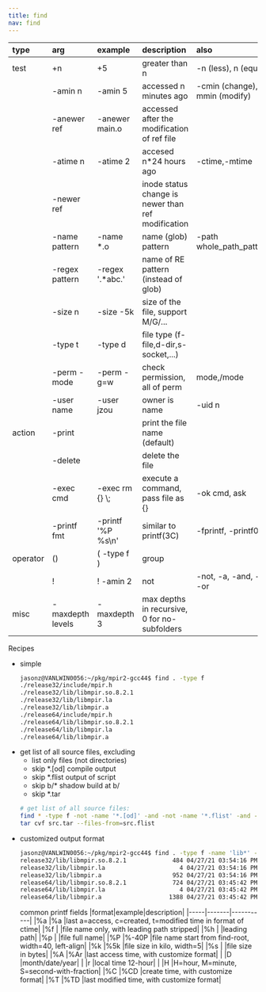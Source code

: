 ```yaml
---
title: find
nav: find
---
```


|type  |arg            |example        |description                    |also|
|:-----|:--------------|:--------------|:------------------------------|:----|
|test  |+n             |+5             |greater than n                 |-n (less), n (equal)|
|      |-amin n        |-amin 5        |accessed n minutes ago         |-cmin (change),-mmin (modify)|
|      |-anewer ref    |-anewer main.o |accessed after the modification of ref file||
|      |-atime n       |-atime 2       |accesed n*24 hours ago|-ctime,-mtime||
|      |-newer ref     |               |inode status change is newer than ref modification||
|      |-name pattern  |-name *.o      |name (glob) pattern            |-path whole_path_pattern|
|      |-regex pattern |-regex '.*abc.'|name of RE pattern (instead of glob)||
|      |-size n        |-size -5k      |size of the file, support M/G/...||
|      |-type t        |-type d        |file type (f-file,d-dir,s-socket,...)||
|      |-perm -mode    |-perm -g=w     |check permission, all of perm  |mode,/mode|
|      |-user name     |-user jzou     |owner is name                  |-uid n|
|action|-print         |               |print the file name (default)  ||
|      |-delete        |               |delete the file                ||
|      |-exec cmd      |-exec rm {} \\; |execute a command, pass file as {}|-ok cmd, ask|
|      |-printf fmt    |-printf '%P %s\n'|similar to printf(3C)|-fprintf, -printf0|
|operator|()           |\( -type f \)  | group                         ||
|        |!            |! -amin 2      |not                            |-not, -a, -and, -o, -or|
|misc|-maxdepth levels |-maxdepth 3|max depths in recursive, 0 for no-subfolders||


Recipes

* simple
  ```bash
  jasonz@VANLWIN0056:~/pkg/mpir2-gcc44$ find . -type f
  ./release32/include/mpir.h
  ./release32/lib/libmpir.so.8.2.1
  ./release32/lib/libmpir.la
  ./release32/lib/libmpir.a
  ./release64/include/mpir.h
  ./release64/lib/libmpir.so.8.2.1
  ./release64/lib/libmpir.la
  ./release64/lib/libmpir.a
  ```
* get list of all source files, excluding
  * list only files (not directories)
  * skip *.[od]      compile output
  * skip *.flist     output of script
  * skip b/*         shadow build at b/
  * skip *.tar       
  ```bash
  # get list of all source files:
  find * -type f -not -name '*.[od]' -and -not -name '*.flist' -and -not   -name '*.tar' -and -not -path 'b/*' > src.flist
  tar cvf src.tar --files-from=src.flist
  ```
* customized output format
  ```bash
  jasonz@VANLWIN0056:~/pkg/mpir2-gcc44$ find . -type f -name 'lib*' -printf '%-40P %5k %CD %Cr\n'
  release32/lib/libmpir.so.8.2.1             484 04/27/21 03:54:16 PM
  release32/lib/libmpir.la                     4 04/27/21 03:54:16 PM
  release32/lib/libmpir.a                    952 04/27/21 03:54:16 PM
  release64/lib/libmpir.so.8.2.1             724 04/27/21 03:45:42 PM
  release64/lib/libmpir.la                     4 04/27/21 03:45:42 PM
  release64/lib/libmpir.a                   1388 04/27/21 03:45:42 PM
  ```
  common printf fields
  |format|example|description|
  |-----|-------|-----------|
  |%a   |%a     |last a=access, c=created, t=modified time in format of ctime|
  |%f   |       |file name only, with leading path stripped|
  |%h   |       |leading path|
  |%p   |       |file full name|
  |%P   |%-40P  |file name start from find-root, width=40, left-align|
  |%k   |%5k    |file size in kilo, width=5|
  |%s   |       |file size in bytes|
  |%A   |%Ar    |last access time, with customize format|
  |     |D      |month/date/year|
  |     |r      |local time 12-hour|
  |     |H      |H=hour, M=minute, S=second-with-fraction|
  |%C   |%CD    |create time, with customize format|
  |%T   |%TD    |last modified time, with customize format|
  
